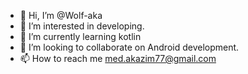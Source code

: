 - 👋 Hi, I’m @Wolf-aka
- 👀 I’m interested in developing.
- 🌱 I’m currently learning kotlin
- 💞️ I’m looking to collaborate on Android development.
- 📫 How to reach me med.akazim77@gmail.com

<!---
Wolf-aka/Wolf-aka is a ✨ special ✨ repository because its `README.md` (this file) appears on your GitHub profile.
You can click the Preview link to take a look at your changes.
--->
